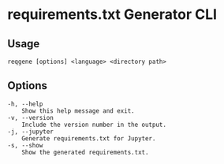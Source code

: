 # requirements.txt Generator CLI

## Usage

    reqgene [options] <language> <directory path>

## Options

    -h, --help
        Show this help message and exit.
    -v, --version
        Include the version number in the output.
    -j, --jupyter
        Generate requirements.txt for Jupyter.
    -s, --show
        Show the generated requirements.txt.
